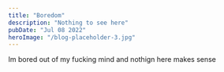 ```yaml
---
title: "Boredom"
description: "Nothing to see here"
pubDate: "Jul 08 2022"
heroImage: "/blog-placeholder-3.jpg"
---
```


Im bored out of my fucking mind and nothign here makes sense
